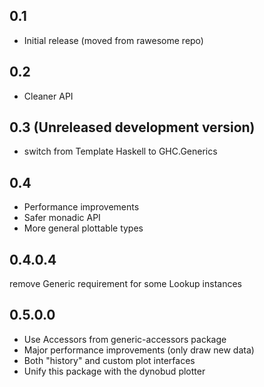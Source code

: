 0.1
---
* Initial release (moved from rawesome repo)

0.2
---
* Cleaner API

0.3 (Unreleased development version)
---
* switch from Template Haskell to GHC.Generics

0.4
---
* Performance improvements
* Safer monadic API
* More general plottable types

0.4.0.4
---
remove Generic requirement for some Lookup instances

0.5.0.0
---
* Use Accessors from generic-accessors package
* Major performance improvements (only draw new data)
* Both "history" and custom plot interfaces
* Unify this package with the dynobud plotter
